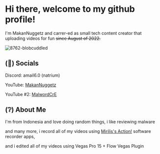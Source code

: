 # Hi there, welcome to my github profile!
I'm MakanNuggetz and carrer-ed as small tech content creator that
uploading videos for fun ~~since August of 2022.~~

![8762-blobcuddled](https://github.com/MakanNuggetz/MakanNuggetz/assets/120482486/5f19b7bd-5920-4009-96aa-a7625779ea22)


## (📧) Socials
Discord: amail6.0 (natrium)

YouTube: [MakanNuggetz](https://youtube.com/@aMail10)

YouTube #2: [MalwordCrE](https://youtube.com/@makan2ndacc)

## (❔) About Me
I'm from Indonesia and love doing random things, i like reviewing malware

and many more, i record all of my videos using [Mirilis's Action!](https://mirillis.com/en/products/action.html) software recorder apps,

and i edited all of my videos using Vegas Pro 15 + Flow Vegas Plugin
